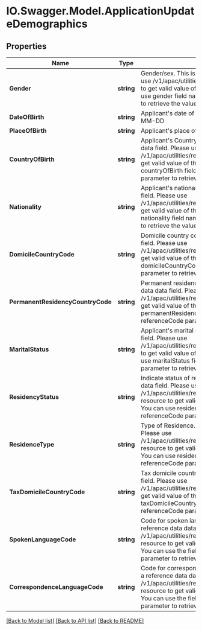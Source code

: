# IO.Swagger.Model.ApplicationUpdateDemographics
## Properties

Name | Type | Description | Notes
------------ | ------------- | ------------- | -------------
**Gender** | **string** | Gender/sex. This is a reference data data field. Please use /v1/apac/utilities/referenceData/{gender} resource to get valid value of this field with description. You can use gender field name as the referenceCode parameter to retrieve the values. | [optional] 
**DateOfBirth** | **string** | Applicant&#x27;s date of birth in  ISO 8601 date format YYYY-MM-DD | [optional] 
**PlaceOfBirth** | **string** | Applicant&#x27;s place of birth | [optional] 
**CountryOfBirth** | **string** | Applicant&#x27;s Country of birth. This is a reference data data field. Please use /v1/apac/utilities/referenceData/{country} resource to get valid value of this field with description. You can use countryOfBirth field name as the referenceCode parameter to retrieve the values. | [optional] 
**Nationality** | **string** | Applicant&#x27;s nationality. This is a reference data data field. Please use /v1/apac/utilities/referenceData/{country} resource to get valid value of this field with description. You can use nationality field name as the referenceCode parameter to retrieve the values. | [optional] 
**DomicileCountryCode** | **string** | Domicile country code. This is a reference data data field. Please use /v1/apac/utilities/referenceData/{country} resource to get valid value of this field with description. You can use domicileCountryCode field name as the referenceCode parameter to retrieve the values. | [optional] 
**PermanentResidencyCountryCode** | **string** | Permanent residency country code. This is a reference data data field. Please use /v1/apac/utilities/referenceData/{country} resource to get valid value of this field with description. You can use permanentResidencyCountryCode field name as the referenceCode parameter to retrieve the values. | [optional] 
**MaritalStatus** | **string** | Applicant&#x27;s marital status. This is a reference data data field. Please use /v1/apac/utilities/referenceData/{maritalStatus} resource to get valid value of this field with description. You can use maritalStatus field name as the referenceCode parameter to retrieve the values. | [optional] 
**ResidencyStatus** | **string** | Indicate status of residence. This is a reference data data field. Please use /v1/apac/utilities/referenceData/{residenceStatus} resource to get valid value of this field with description. You can use residencyStatus field name as the referenceCode parameter to retrieve the values. | [optional] 
**ResidenceType** | **string** | Type of Residence. This is a reference data data field. Please use /v1/apac/utilities/referenceData/{residenceType} resource to get valid value of this field with description. You can use residenceType field name as the referenceCode parameter to retrieve the values. | [optional] 
**TaxDomicileCountryCode** | **string** | Tax domicile country code. This is a reference data data field. Please use /v1/apac/utilities/referenceData/{country} resource to get valid value of this field with description. You can use taxDomicileCountryCode field name as the referenceCode parameter to retrieve the values. | [optional] 
**SpokenLanguageCode** | **string** | Code for spoken language of applicant. This is a reference data data field. Please use /v1/apac/utilities/referenceData/{spokenLanguageCode} resource to get valid value of this field with description. You can use the field name as the referenceCode parameter to retrieve the values. | [optional] 
**CorrespondenceLanguageCode** | **string** | Code for correspondence language of applicant. This is a reference data data field. Please use /v1/apac/utilities/referenceData/{spokenLanguageCode} resource to get valid value of this field with description. You can use the field name as the referenceCode parameter to retrieve the values. | [optional] 

[[Back to Model list]](../README.md#documentation-for-models) [[Back to API list]](../README.md#documentation-for-api-endpoints) [[Back to README]](../README.md)

